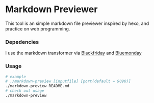 # Markdown Previewer

This tool is an simple markdown file previewer inspired by hexo, and practice on web programming.

### Depedencies
I use the markdown transformer via [Blackfriday](https://github.com/russross/blackfriday) and [Bluemonday](https://github.com/microcosm-cc/bluemonday)

### Usage
```Bash
# example
# ./markdown-preview [inputfile] [port(default = 9090)]
./markdown-preview README.md
# check out usage
./markdown-preview

```

